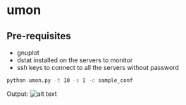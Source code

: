 # umon

## Pre-requisites
* gnuplot
* dstat installed on the servers to monitor
* ssh keys to connect to all the servers without password

```bash
python umon.py -t 10 -s 1 -c sample_conf
```

Output:
![alt text](https://github.com/nmotte/umon/blob/master/screenshot/output.png)
